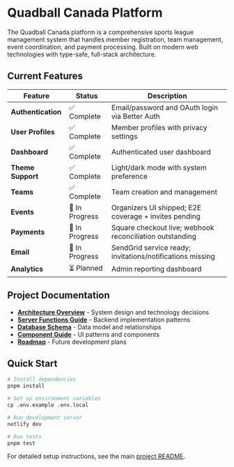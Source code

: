 # Quadball Canada Platform

The Quadball Canada platform is a comprehensive sports league management system that handles member registration, team management, event coordination, and payment processing. Built on modern web technologies with type-safe, full-stack architecture.

## Current Features

| Feature            | Status         | Description                                               |
| ------------------ | -------------- | --------------------------------------------------------- |
| **Authentication** | ✅ Complete    | Email/password and OAuth login via Better Auth            |
| **User Profiles**  | ✅ Complete    | Member profiles with privacy settings                     |
| **Dashboard**      | ✅ Complete    | Authenticated user dashboard                              |
| **Theme Support**  | ✅ Complete    | Light/dark mode with system preference                    |
| **Teams**          | ✅ Complete    | Team creation and management                              |
| **Events**         | 🚧 In Progress | Organizers UI shipped; E2E coverage + invites pending     |
| **Payments**       | 🚧 In Progress | Square checkout live; webhook reconciliation outstanding  |
| **Email**          | 🚧 In Progress | SendGrid service ready; invitations/notifications missing |
| **Analytics**      | ⏳ Planned     | Admin reporting dashboard                                 |

## Project Documentation

- **[Architecture Overview](./architecture/overview.md)** - System design and technology decisions
- **[Server Functions Guide](./api/server-functions.md)** - Backend implementation patterns
- **[Database Schema](./database/schema-overview.md)** - Data model and relationships
- **[Component Guide](./ui-flows/component-guide.md)** - UI patterns and components
- **[Roadmap](https://github.com/your-org/quadball-canada/projects/1)** - Future development plans

## Quick Start

```bash
# Install dependencies
pnpm install

# Set up environment variables
cp .env.example .env.local

# Run development server
netlify dev

# Run tests
pnpm test
```

For detailed setup instructions, see the main [project README](../../README.md).
